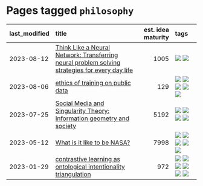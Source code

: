 # Pages tagged `philosophy`

|last_modified|title|est. idea maturity|tags
|:---|:---|---:|:---|
|2023-08-12|[Think Like a Neural Network: Transferring neural problem solving strategies for every day life](../think_like_an_ann.md)|1005|[![](https://img.shields.io/badge/tag-philosophy-fe4dc)](../tags/philosophy.md) [![](https://img.shields.io/badge/tag-publication-d5ffe)](../tags/publication.md)|
|2023-08-06|[ethics of training on public data](../ethics_of_public_data.md)|129|[![](https://img.shields.io/badge/tag-ai_ethics-3a9a4f)](../tags/ai_ethics.md) [![](https://img.shields.io/badge/tag-ethics-d9f12f)](../tags/ethics.md) [![](https://img.shields.io/badge/tag-fair_use-fe76cf)](../tags/fair_use.md) [![](https://img.shields.io/badge/tag-philosophy-fe4dc)](../tags/philosophy.md) [![](https://img.shields.io/badge/tag-remix_culture-8fb3d)](../tags/remix_culture.md)|
|2023-07-25|[Social Media and Singularity Theory: Information geometry and society](../social_singularities.md)|5192|[![](https://img.shields.io/badge/tag-alignment-e33481)](../tags/alignment.md) [![](https://img.shields.io/badge/tag-information_geometry-a777bf)](../tags/information_geometry.md) [![](https://img.shields.io/badge/tag-philosophy-fe4dc)](../tags/philosophy.md) [![](https://img.shields.io/badge/tag-publication-d5ffe)](../tags/publication.md)|
|2023-05-12|[What is it like to be NASA?](../what_is_it_like_to_be_nasa.md)|7998|[![](https://img.shields.io/badge/tag-disunity_of_identity-b3194)](../tags/disunity_of_identity.md) [![](https://img.shields.io/badge/tag-organization_as_entity-34720)](../tags/organization_as_entity.md) [![](https://img.shields.io/badge/tag-philosophy-fe4dc)](../tags/philosophy.md) [![](https://img.shields.io/badge/tag-society_of_mind-db71cb)](../tags/society_of_mind.md) [![](https://img.shields.io/badge/tag-theory_of_mind-71e862)](../tags/theory_of_mind.md)|
|2023-01-29|[contrastive learning as ontological intentionality triangulation](../contrastive_learning_as_ontological_intentionality_triangulation.md)|972|[![](https://img.shields.io/badge/tag-meta-683f3)](../tags/meta.md) [![](https://img.shields.io/badge/tag-philosophy-fe4dc)](../tags/philosophy.md) [![](https://img.shields.io/badge/tag-semiotics-96bcc)](../tags/semiotics.md) [![](https://img.shields.io/badge/tag-synesthesia-77485f)](../tags/synesthesia.md) [![](https://img.shields.io/badge/tag-theory-e839f4)](../tags/theory.md) [![](https://img.shields.io/badge/tag-wip-496a1)](../tags/wip.md)|